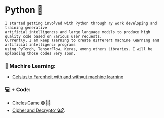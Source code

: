 # Python 🐍

```
I started getting involved with Python through my work developing and training generative
artificial intelligences and large language models to produce high quality code based on various user requests.
Currently, I am keep learning to create different machine learning and artificial intelligence programs
using PyTorch, TensorFlow, Keras, among others libraries. I will be uploading those codes very soon.
```

### 🤖 Machine Learning:
- [Celsius to Farenheit with and without machine learning](https://github.com/PatZermo/python/blob/main/Machine%20Learning%3A%20Celsius%20to%20Farenheit/readme.md)


### 💻 + Code:
- [Circles Game 🟢🔵🔴](https://github.com/PatZermo/python/tree/main/Circles%20Games)
- [Cipher and Decryptor 🔒🔓](https://github.com/PatZermo/python/tree/main/Cipher-Decryptor).
